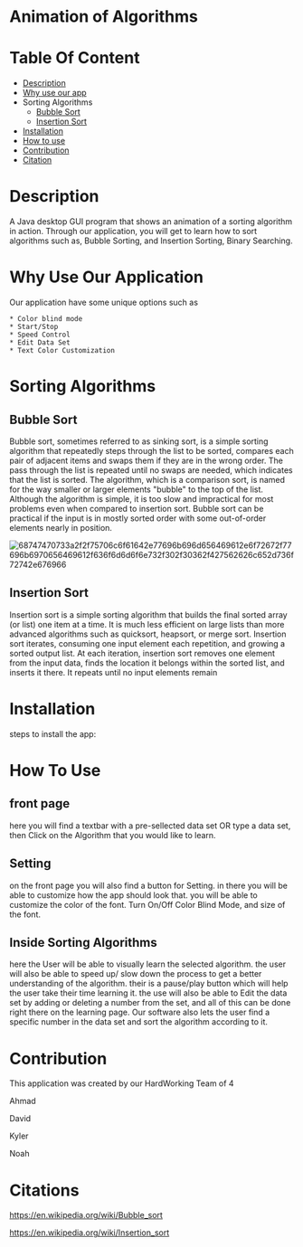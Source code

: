 # Animation of Algorithms

# Table Of Content
   - [Description](#description)
   - [Why use our app](#Whyuseourapp)
   - Sorting Algorithms
      * [Bubble Sort](#BubbleSort)
      * [Insertion Sort](#InsertionSort)
   - [Installation](#Installation)
   - [How to use](#Howtouse)
   - [Contribution](#Contribution)
   - [Citation](#Citation)

# <a name="description"/>Description 
  A Java desktop GUI program that shows an animation of a sorting algorithm in action. Through our application, you will get to learn how to sort algorithms such as, Bubble Sorting, and Insertion Sorting, Binary Searching.

# <a name="Whyuseourapp"/>Why Use Our Application
  Our application have some unique options such as
  
    * Color blind mode
    * Start/Stop
    * Speed Control
    * Edit Data Set
    * Text Color Customization
    

# Sorting Algorithms
## <a name="BubbleSort"/>Bubble Sort  
  Bubble sort, sometimes referred to as sinking sort, is a simple sorting algorithm that repeatedly steps through the list to be sorted, compares each pair of adjacent items and swaps them if they are in the wrong order. The pass through the list is repeated until no swaps are needed, which indicates that the list is sorted. The algorithm, which is a comparison sort, is named for the way smaller or larger elements "bubble" to the top of the list. Although the algorithm is simple, it is too slow and impractical for most problems even when compared to insertion sort. Bubble sort can be practical if the input is in mostly sorted order with some out-of-order elements nearly in position.

![68747470733a2f2f75706c6f61642e77696b696d656469612e6f72672f77696b6970656469612f636f6d6d6f6e732f302f30362f427562626c652d736f72742e676966](https://user-images.githubusercontent.com/79339308/116643820-de260700-a93f-11eb-8e32-585a450a38b5.gif)


   
## <a name="InsertionSort"/>Insertion Sort
  Insertion sort is a simple sorting algorithm that builds the final sorted array (or list) one item at a time. It is much less efficient on large lists than more advanced algorithms such as quicksort, heapsort, or merge sort. Insertion sort iterates, consuming one input element each repetition, and growing a sorted output list. At each iteration, insertion sort removes one element from the input data, finds the location it belongs within the sorted list, and inserts it there. It repeats until no input elements remain

# <a name="Installation"/>Installation

   steps to install the app:

# <a name="Howtouse"/>How To Use
## front page
   here you will find a textbar with a pre-sellected data set OR type a data set, then Click on the Algorithm that you would like to learn.
   
## Setting
   on the front page you will also find a button for Setting. in there you will be able to customize how the app should look that. you will be able to customize the color of the font. Turn On/Off Color Blind Mode, and size of the font.
## Inside Sorting Algorithms
   here the User will be able to visually learn the selected algorithm. the user will also be able to speed up/ slow down the process to get a better understanding of the algorithm. their is a pause/play button which will help the user take their time learning it. the use will also be able to Edit the data set by adding or deleting a number from the set, and all of this can be done right there on the learning page. Our software also lets the user find a specific number in the data set and sort the algorithm according to it.
   
   

# <a name="Contribution"/>Contribution

This application was created by our HardWorking Team of 4

Ahmad 

David

Kyler

Noah

# <a name="Citation"/>Citations

https://en.wikipedia.org/wiki/Bubble_sort

https://en.wikipedia.org/wiki/Insertion_sort
